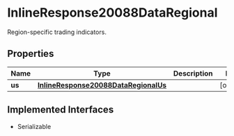 

# InlineResponse20088DataRegional

Region-specific trading indicators.

## Properties

Name | Type | Description | Notes
------------ | ------------- | ------------- | -------------
**us** | [**InlineResponse20088DataRegionalUs**](InlineResponse20088DataRegionalUs.md) |  |  [optional]


## Implemented Interfaces

* Serializable


